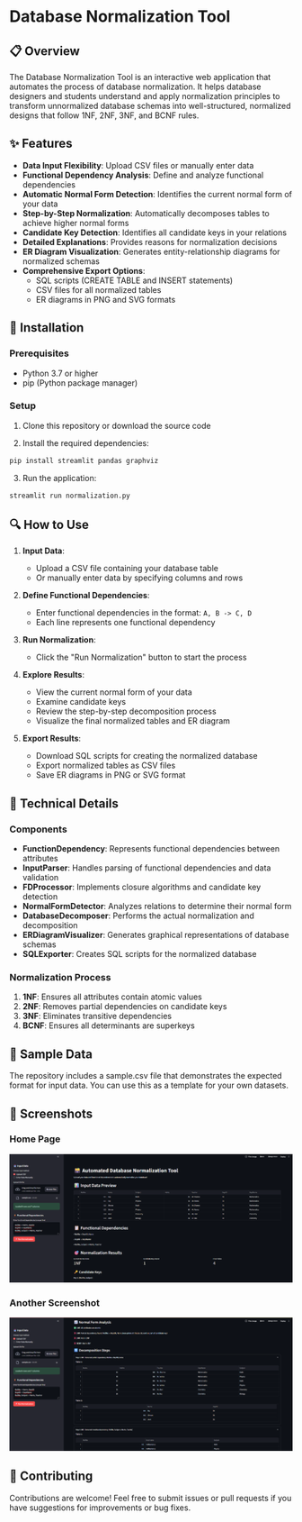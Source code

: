 # Database Normalization Tool

## 📋 Overview
The Database Normalization Tool is an interactive web application that automates the process of database normalization. It helps database designers and students understand and apply normalization principles to transform unnormalized database schemas into well-structured, normalized designs that follow 1NF, 2NF, 3NF, and BCNF rules.

## ✨ Features

- **Data Input Flexibility**: Upload CSV files or manually enter data
- **Functional Dependency Analysis**: Define and analyze functional dependencies
- **Automatic Normal Form Detection**: Identifies the current normal form of your data
- **Step-by-Step Normalization**: Automatically decomposes tables to achieve higher normal forms
- **Candidate Key Detection**: Identifies all candidate keys in your relations
- **Detailed Explanations**: Provides reasons for normalization decisions
- **ER Diagram Visualization**: Generates entity-relationship diagrams for normalized schemas
- **Comprehensive Export Options**:
  - SQL scripts (CREATE TABLE and INSERT statements)
  - CSV files for all normalized tables
  - ER diagrams in PNG and SVG formats

## 🚀 Installation

### Prerequisites
- Python 3.7 or higher
- pip (Python package manager)

### Setup

1. Clone this repository or download the source code

2. Install the required dependencies:

```bash
pip install streamlit pandas graphviz
```

3. Run the application:

```bash
streamlit run normalization.py
```

## 🔍 How to Use

1. **Input Data**:
   - Upload a CSV file containing your database table
   - Or manually enter data by specifying columns and rows

2. **Define Functional Dependencies**:
   - Enter functional dependencies in the format: `A, B -> C, D`
   - Each line represents one functional dependency

3. **Run Normalization**:
   - Click the "Run Normalization" button to start the process

4. **Explore Results**:
   - View the current normal form of your data
   - Examine candidate keys
   - Review the step-by-step decomposition process
   - Visualize the final normalized tables and ER diagram

5. **Export Results**:
   - Download SQL scripts for creating the normalized database
   - Export normalized tables as CSV files
   - Save ER diagrams in PNG or SVG format

## 🧩 Technical Details

### Components

- **FunctionDependency**: Represents functional dependencies between attributes
- **InputParser**: Handles parsing of functional dependencies and data validation
- **FDProcessor**: Implements closure algorithms and candidate key detection
- **NormalFormDetector**: Analyzes relations to determine their normal form
- **DatabaseDecomposer**: Performs the actual normalization and decomposition
- **ERDiagramVisualizer**: Generates graphical representations of database schemas
- **SQLExporter**: Creates SQL scripts for the normalized database

### Normalization Process

1. **1NF**: Ensures all attributes contain atomic values
2. **2NF**: Removes partial dependencies on candidate keys
3. **3NF**: Eliminates transitive dependencies
4. **BCNF**: Ensures all determinants are superkeys

## 📝 Sample Data

The repository includes a sample.csv file that demonstrates the expected format for input data. You can use this as a template for your own datasets.

## 📸 Screenshots

### Home Page
![Home Page](dnt2.png)

### Another Screenshot
![Functional Dependency Page](dnt1.png)



## 🤝 Contributing

Contributions are welcome! Feel free to submit issues or pull requests if you have suggestions for improvements or bug fixes.


